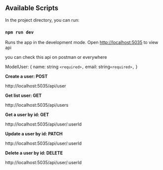 ## Available Scripts

In the project directory, you can run:

### `npm run dev`

Runs the app in the development mode.
Open [http://localhost:5035](http://localhost:3000) to view api

you can check this api on postman or everywhere

ModelUser: 
{
	name: string `<required>,`
	email: string`<required>,`
}

**Create a user: POST**

http://localhost:5035/api/user

**Get list user: GET**

http://localhost:5035/api/users

**Get a user by id: GET**

http://localhost:5035/api/user/:userId

**Update a user by id: PATCH**

http://localhost:5035/api/user/:userId

**Delete a user by id: DELETE**

http://localhost:5035/api/user/:userId
